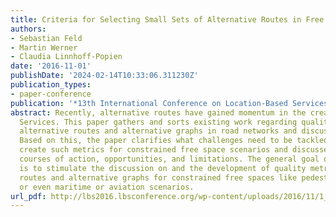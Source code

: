 ```yaml
---
title: Criteria for Selecting Small Sets of Alternative Routes in Free Space Scenarios
authors:
- Sebastian Feld
- Martin Werner
- Claudia Linnhoff-Popien
date: '2016-11-01'
publishDate: '2024-02-14T10:33:06.311230Z'
publication_types:
- paper-conference
publication: '*13th International Conference on Location-Based Services (LBS 2016)*'
abstract: Recently, alternative routes have gained momentum in the creation of Location-Based
  Services. This paper gathers and sorts existing work regarding quality metrics of
  alternative routes and alternative graphs in road networks and discusses their commonalities.
  Based on this, the paper clarifies what challenges need to be tackled in order to
  create such metrics for constrained free space scenarios and discusses possible
  courses of action, opportunities, and limitations. The general goal of this paper
  is to stimulate the discussion on and the development of quality metrics for alternative
  routes and alternative graphs for constrained free spaces like pedestrian navigation,
  or even maritime or aviation scenarios.
url_pdf: http://lbs2016.lbsconference.org/wp-content/uploads/2016/11/1_4.pdf
---
```

